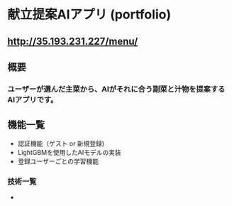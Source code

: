 # 献立提案AIアプリ (portfolio)
## http://35.193.231.227/menu/

## 概要
### ユーザーが選んだ主菜から、AIがそれに合う副菜と汁物を提案するAIアプリです。



## 機能一覧
- 認証機能（ゲスト or 新規登録)
- LightGBMを使用したAIモデルの実装
- 登録ユーザーごとの学習機能

### 技術一覧
- 

























